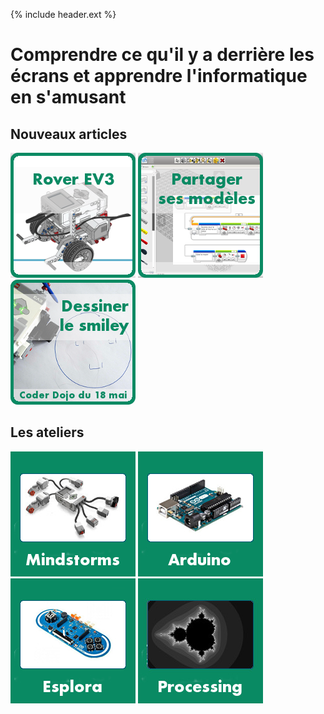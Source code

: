 
{% include header.ext %}

# Comprendre ce qu'il y a derrière les écrans et apprendre l'informatique en s'amusant

## Nouveaux articles


[![Rover](blog/images/rover.png)](workshops/mindstorms/rover) 
[![Concepteur](blog/images/concepteur.png)](workshops/mindstorms/concepteur) 
[![Smiley](blog/images/robot-qui-dessine.png)](workshops/mindstorms/robot-qui-dessine/smiley.html)


## Les ateliers

[![Mindstorms](images/mindstorms-200-200.jpeg)](workshops/mindstorms)
[![Arduino](images/arduino-200-200.jpeg)](workshops/arduino)
[![Esplora](images/esplora-200-200.jpeg)](workshops/esplora)
[![Processing](images/processing-200-200.jpeg)](workshops/processing)


